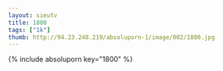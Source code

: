 ```yaml
--- 
layout: sieutv
title: 1800
tags: ["1k"]
thumb: http://94.23.248.219/absoluporn-1/image/002/1800.jpg
---
```

{% include absoluporn key="1800" %} 
